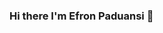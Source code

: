 ### Hi there I'm Efron Paduansi 👋

<!--
**efronpaduansi/efronpaduansi** is a ✨ _special_ ✨ repository because its `README.md` (this file) appears on your GitHub profile.

Here are some ideas to get you started:

- 🔭 I am a student of Informatics Engineering ...
- 🌱 I’m currently learning PHP, LARAVEL FRAMEWORK & JAVA...
- 🤔 I love to share tutorials about Linux & Programming on my YouTube Channel & Blog ...
- 📫 How to reach me ? Send your email to hellofrond@yahoo.com or find me on Instagram @efronpaduansi
- ⚡ Fun fact: I love Coffee & Milk
-->

